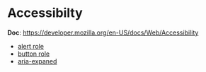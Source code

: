 # Accessibilty


**Doc**: https://developer.mozilla.org/en-US/docs/Web/Accessibility

- [alert role](https://developer.mozilla.org/en-US/docs/Web/Accessibility/ARIA/ARIA_Techniques/Using_the_alert_role)
- [button role](https://developer.mozilla.org/en-US/docs/Web/Accessibility/ARIA/Roles/button_role)
- [aria-expaned](https://developer.mozilla.org/en-US/docs/Web/Accessibility/ARIA/Attributes/aria-expanded)

